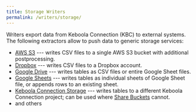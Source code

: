 ```yaml
---
title: Storage Writers
permalink: /writers/storage/
---
```


Writers export data from Keboola Connection (KBC) to external systems. The following extractors
allow to push data to generic storage services:

- [AWS S3](/writers/storage/aws-s3/) --- writes CSV files to a single AWS S3 bucket with additional postprocessing.
- [Dropbox](/writers/storage/dropbox/) --- writes CSV files to a Dropbox account.
- [Google Drive](/writers/storage/google-drive/) --- writes tables as CSV files or entire Google Sheet files.
- [Google Sheets](/writers/storage/google-sheets/) --- writes tables as individual sheets of Google Sheet file, or appends rows to an existing sheet.
- [Keboola Connection Storage](/writers/storage/storage-api/) --- writes tables to a different Keboola Connection project; can be used where [Share Buckets](/storage/buckets/sharing/) cannot.
- and others
